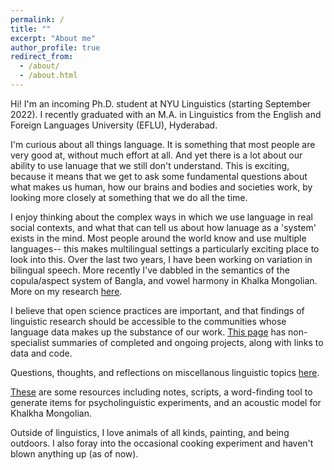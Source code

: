 ```yaml
---
permalink: /
title: ""
excerpt: "About me"
author_profile: true
redirect_from: 
  - /about/
  - /about.html
---
```


Hi! I'm an incoming Ph.D. student at NYU Linguistics (starting September 2022). I recently graduated with an M.A. in Linguistics from the English and Foreign Languages University (EFLU), Hyderabad.

I'm curious about all things language. It is something that most people are very good at, without much effort at all. And yet there is a lot about our ability to use lanuage that we still don't understand. This is exciting, because it means that we get to ask some fundamental questions about what makes us human, how our brains and bodies and societies work, by looking more closely at something that we do all the time. 

I enjoy thinking about the complex ways in which we use language in real social contexts, and what that can tell us about how lanuage as a 'system' exists in the mind. Most people around the world know and use multiple languages-- this makes multilingual settings a particularly exciting place to look into this. Over the last two years, I have been working on variation in bilingual speech. More recently I've dabbled in the semantics of the copula/aspect system of Bangla, and vowel harmony in Khalka Mongolian. More on my research [here](research.html).

I believe that open science practices are important, and that findings of linguistic research should be accessible to the communities whose language data makes up the substance of our work. [This page](research.html) has non-specialist summaries of completed and ongoing projects, along with links to data and code.

Questions, thoughts, and reflections on miscellanous linguistic topics [here](year-archive.html).

[These](resources.html) are some resources including notes, scripts, a word-finding tool to generate items for psycholinguistic experiments, and an acoustic model for Khalkha Mongolian. 

Outside of linguistics, I love animals of all kinds, painting, and being outdoors. I also foray into the occasional cooking experiment and haven't blown anything up (as of now).